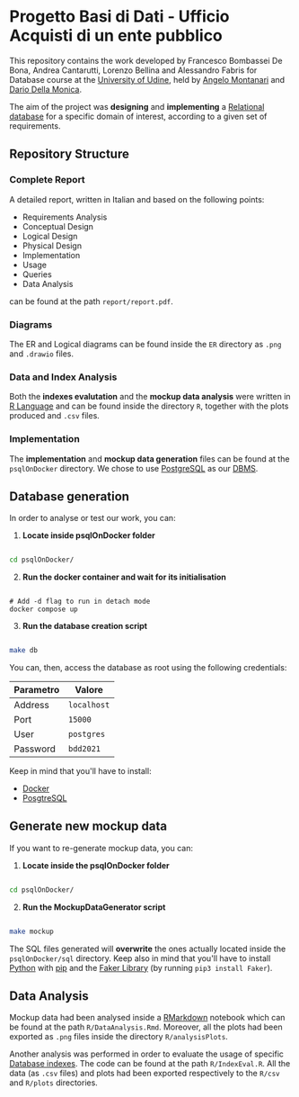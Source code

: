 # Progetto Basi di Dati - Ufficio Acquisti di un ente pubblico

This repository contains the work developed by Francesco Bombassei De Bona, Andrea Cantarutti, Lorenzo Bellina and Alessandro Fabris for Database course at the [University of Udine](https://www.uniud.it/it), held by [Angelo Montanari](https://users.dimi.uniud.it/~angelo.montanari/index.php) and [Dario Della Monica](https://users.dimi.uniud.it/~dario.dellamonica/). 

The aim of the project was **designing** and **implementing** a [Relational database](https://en.wikipedia.org/wiki/Relational_database) for a specific domain of interest, according to a given set of requirements.

## Repository Structure

### Complete Report

A detailed report, written in Italian and based on the following points:

- Requirements Analysis
- Conceptual Design
- Logical Design
- Physical Design
- Implementation
- Usage
- Queries
- Data Analysis

can be found at the path `report/report.pdf`.

### Diagrams

The ER and Logical diagrams can be found inside the `ER` directory as `.png` and `.drawio` files.

### Data and Index Analysis

Both the **indexes evalutation** and the **mockup data analysis** were written in [R Language](https://www.r-project.org/) and can be found inside the directory `R`, together with the plots produced and `.csv` files.

### Implementation

The **implementation** and **mockup data generation** files can be found at the `psqlOnDocker` directory. We chose to use [PostgreSQL](https://www.postgresql.org/) as our [DBMS](https://it.wikipedia.org/wiki/Database_management_system).

## Database generation

In order to analyse or test our work, you can:

1. **Locate inside psqlOnDocker folder**

```bash

cd psqlOnDocker/

```

2. **Run the docker container and wait for its initialisation**

```docker

# Add -d flag to run in detach mode
docker compose up

``` 

3. **Run the database creation script**

```bash

make db

```

You can, then, access the database as root using the following credentials:

| **Parametro** | **Valore**  |
|---------------|-------------|
|  Address      | `localhost` |
|  Port         | `15000`     |
|  User         | `postgres`  |
|  Password     | `bdd2021`   |


Keep in mind that you'll have to install:

- [Docker](https://docs.docker.com/get-docker/)
- [PosgtreSQL](https://www.postgresql.org/download/)

## Generate new mockup data

If you want to re-generate mockup data, you can:

1. **Locate inside the psqlOnDocker folder**

```bash

cd psqlOnDocker/

```

2. **Run the MockupDataGenerator script**

```bash

make mockup

```

The SQL files generated will **overwrite** the ones actually located inside the `psqlOnDocker/sql` directory. Keep also in mind that you'll have to install [Python](https://www.python.org/downloads/) with [pip](https://pypi.org/project/pip/) and the [Faker Library](https://pypi.org/project/Faker/) (by running `pip3 install Faker`).

## Data Analysis

Mockup data had been analysed inside a [RMarkdown](https://rmarkdown.rstudio.com/) notebook which can be found at the path `R/DataAnalysis.Rmd`. Moreover, all the plots had been exported as `.png` files inside the directory `R/analysisPlots`.

Another analysis was performed in order to evaluate the usage of specific [Database indexes](https://en.wikipedia.org/wiki/Database_index). The code can be found at the path `R/IndexEval.R`. All the data (as `.csv` files) and plots had been exported respectively to the `R/csv` and `R/plots` directories. 

